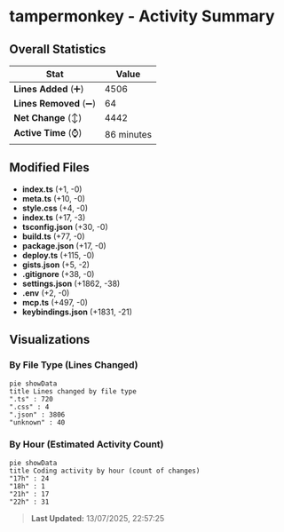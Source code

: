 # tampermonkey - Activity Summary 

## Overall Statistics

| Stat                   | Value                                                             |
| ---------------------- | ----------------------------------------------------------------- |
| **Lines Added** (➕)   | 4506                                          |
| **Lines Removed** (➖) | 64                                        |
| **Net Change** (↕)    | 4442                |
| **Active Time** (⌚)   | 86 minutes |


## Modified Files
- **index.ts** (+1, -0)
- **meta.ts** (+10, -0)
- **style.css** (+4, -0)
- **index.ts** (+17, -3)
- **tsconfig.json** (+30, -0)
- **build.ts** (+77, -0)
- **package.json** (+17, -0)
- **deploy.ts** (+115, -0)
- **gists.json** (+5, -2)
- **.gitignore** (+38, -0)
- **settings.json** (+1862, -38)
- **.env** (+2, -0)
- **mcp.ts** (+497, -0)
- **keybindings.json** (+1831, -21)

## Visualizations

### By File Type (Lines Changed)

```mermaid
pie showData
title Lines changed by file type
".ts" : 720
".css" : 4
".json" : 3806
"unknown" : 40
```

### By Hour (Estimated Activity Count)

```mermaid
pie showData
title Coding activity by hour (count of changes)
"17h" : 24
"18h" : 1
"21h" : 17
"22h" : 31
```


> **Last Updated:** 13/07/2025, 22:57:25